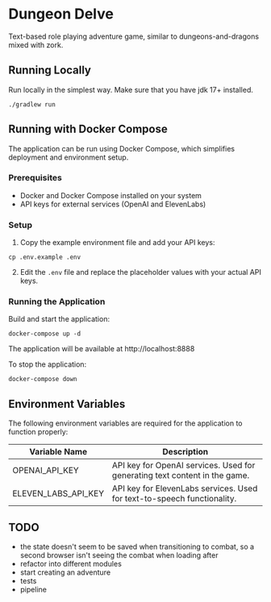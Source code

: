 # Dungeon Delve

Text-based role playing adventure game, similar to dungeons-and-dragons mixed with zork.

## Running Locally

Run locally in the simplest way. Make sure that you have jdk 17+ installed.

```shell
./gradlew run
```

## Running with Docker Compose

The application can be run using Docker Compose, which simplifies deployment and environment setup.

### Prerequisites

- Docker and Docker Compose installed on your system
- API keys for external services (OpenAI and ElevenLabs)

### Setup

1. Copy the example environment file and add your API keys:

```shell
cp .env.example .env
```

2. Edit the `.env` file and replace the placeholder values with your actual API keys.

### Running the Application

Build and start the application:

```shell
docker-compose up -d
```

The application will be available at http://localhost:8888

To stop the application:

```shell
docker-compose down
```

## Environment Variables

The following environment variables are required for the application to function properly:

| Variable Name       | Description                                                                |
|---------------------|----------------------------------------------------------------------------|
| OPENAI_API_KEY      | API key for OpenAI services. Used for generating text content in the game. |
| ELEVEN_LABS_API_KEY | API key for ElevenLabs services. Used for text-to-speech functionality.    |

## TODO

- the state doesn't seem to be saved when transitioning to combat, so a second browser isn't seeing the combat when loading after
- refactor into different modules
- start creating an adventure
- tests
- pipeline
